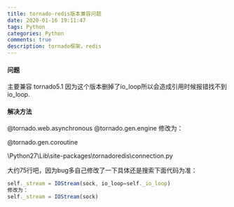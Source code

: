 ```yaml
---
title: tornado-redis版本兼容问题
date: 2020-01-16 19:11:47
tags: Python
categories: Python
comments: true
description: tornado框架，redis
---
```


#### 问题

主要兼容 tornado5.1 因为这个版本删掉了io_loop所以会造成引用时候报错找不到 io_loop.

#### 解决方法

@tornado.web.asynchronous
@tornado.gen.engine
修改为：

@tornado.gen.coroutine

 

\Python27\Lib\site-packages\tornadoredis\connection.py

大约75行吧，因为bug多自己修改了一下具体还是搜索下面代码为准：

``` javascript
self._stream = IOStream(sock, io_loop=self._io_loop)
修改为：
self._stream = IOStream(sock)
```

